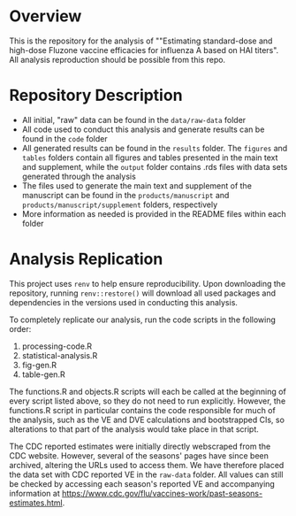 # Overview


This is the repository for the analysis of ""Estimating standard-dose and high-dose Fluzone vaccine efficacies for influenza A based on HAI titers". All analysis reproduction should be possible from this repo.


# Repository Description 

  * All initial, "raw" data can be found in the `data/raw-data` folder 
  * All code used to conduct this analysis and generate results can be found in the `code` folder 
  * All generated results can be found in the `results` folder. The `figures` and `tables` folders contain all figures and tables presented in the main text and supplement, while the `output` folder contains .rds files with data sets generated through the analysis 
  * The files used to generate the main text and supplement of the manuscript can be found in the `products/manuscript` and `products/manuscript/supplement` folders, respectively
  * More information as needed is provided in the README files within each folder


# Analysis Replication 

This project uses `renv` to help ensure reproducibility. Upon downloading the repository, running `renv::restore()` will download all used packages and dependencies in the versions used in conducting this analysis. 

To completely replicate our analysis, run the code scripts in the following order: 

  1) processing-code.R
  2) statistical-analysis.R
  3) fig-gen.R
  4) table-gen.R
  
The functions.R and objects.R scripts will each be called at the beginning of every script listed above, so they do not need to run explicitly. However, the functions.R script in particular contains the code responsible for much of the analysis, such as the VE and DVE calculations and bootstrapped CIs, so alterations to that part of the analysis would take place in that script. 

The CDC reported estimates were initially directly webscraped from the CDC website. However, several of the seasons' pages have since been archived, altering the URLs used to access them. We have therefore placed the data set with CDC reported VE in the `raw-data` folder. All values can still be checked by accessing each season's reported VE and accompanying information at <https://www.cdc.gov/flu/vaccines-work/past-seasons-estimates.html>. 


